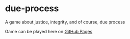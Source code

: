 # due-process
A game about justice, integrity, and of course, due process

Game can be played here on <a href="https://scottyseus.github.io/due-process/">GitHub Pages</a>
